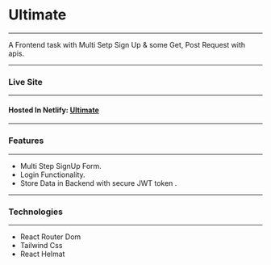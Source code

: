 # Ultimate

------------


A Frontend task with Multi Setp Sign Up & some Get, Post Request with apis.

------------



### Live Site 

------------
#### Hosted In Netlify: [Ultimate](https://ultimate-task.netlify.app/ "Ultimate")

------------



### Features

------------
- Multi Step SignUp Form.
- Login Functionality.
- Store Data in Backend with secure JWT token .

------------

### Technologies

------------
- React Router Dom
- Tailwind Css
- React Helmat